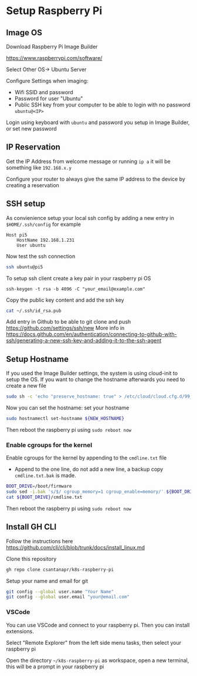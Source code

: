 # Setup Raspberry Pi

## Image OS
Download Raspberry Pi Image Builder

https://www.raspberrypi.com/software/

Select Other OS-> Ubuntu Server

Configure Settings when imaging:
- Wifi SSID and password
- Password for user "Ubuntu"
- Public SSH key from your computer to be able to login with no password `ubuntu@<IP>`

Login using keyboard with `ubuntu` and password you setup in Image Builder, or set new password

## IP Reservation
Get the IP Address from welcome message or running `ip a` it will be something like `192.168.x.y`

Configure your router to always give the same IP address to the device by creating a reservation

## SSH setup

As convienience setup your local ssh config by adding a new entry in `$HOME/.ssh/config` for example
```
Host pi5
    HostName 192.168.1.231
    User ubuntu
```

Now test the ssh connection
```bash
ssh ubuntu@pi5
```
To setup ssh client create a key pair in your raspberry pi OS
```
ssh-keygen -t rsa -b 4096 -C "your_email@example.com"
```
Copy the public key content and add the ssh key
```bash
cat ~/.ssh/id_rsa.pub
```
Add entry in Github to be able to git clone and push https://github.com/settings/ssh/new
More info in https://docs.github.com/en/authentication/connecting-to-github-with-ssh/generating-a-new-ssh-key-and-adding-it-to-the-ssh-agent


## Setup Hostname

If you used the Image Builder settings, the system is using cloud-init to setup the OS.
If you want to change the hostname afterwards you need to create a new file
```bash
sudo sh -c 'echo "preserve_hostname: true" > /etc/cloud/cloud.cfg.d/99_custom_hostname.cfg'
```
Now you can set the hostname:
set your hostname
```bash
sudo hostnamectl set-hostname ${NEW_HOSTNAME}
```
Then reboot the raspberry pi using `sudo reboot now`


### Enable cgroups for the kernel

Enable cgroups for the kernel by appending to the `cmdline.txt` file
- Append to the one line, do not add a new line, a backup copy `cmdline.txt.bak` is made.

```bash
BOOT_DRIVE=/boot/firmware
sudo sed -i.bak 's/$/ cgroup_memory=1 cgroup_enable=memory/' ${BOOT_DRIVE}/cmdline.txt
cat ${BOOT_DRIVE}/cmdline.txt
```
Then reboot the raspberry pi using `sudo reboot now`


## Install GH CLI
Follow the instructions here https://github.com/cli/cli/blob/trunk/docs/install_linux.md

Clone this repository
```bash
gh repo clone csantanapr/k8s-raspberry-pi
```
Setup your name and email for git
```bash
git config --global user.name "Your Name"
git config --global user.email "your@email.com"
```

### VSCode
You can use VSCode and connect to your raspberry pi. Then you can install extensions.

Select "Remote Explorer" from the left side menu tasks, then select your raspberry pi

Open the directory `~/k8s-raspberry-pi` as workspace, open a new terminal, this will be a prompt in your raspberry pi

